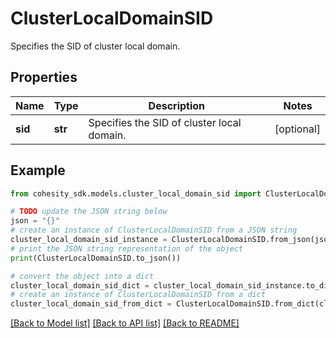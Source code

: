 # ClusterLocalDomainSID

Specifies the SID of cluster local domain.

## Properties

Name | Type | Description | Notes
------------ | ------------- | ------------- | -------------
**sid** | **str** | Specifies the SID of cluster local domain. | [optional] 

## Example

```python
from cohesity_sdk.models.cluster_local_domain_sid import ClusterLocalDomainSID

# TODO update the JSON string below
json = "{}"
# create an instance of ClusterLocalDomainSID from a JSON string
cluster_local_domain_sid_instance = ClusterLocalDomainSID.from_json(json)
# print the JSON string representation of the object
print(ClusterLocalDomainSID.to_json())

# convert the object into a dict
cluster_local_domain_sid_dict = cluster_local_domain_sid_instance.to_dict()
# create an instance of ClusterLocalDomainSID from a dict
cluster_local_domain_sid_from_dict = ClusterLocalDomainSID.from_dict(cluster_local_domain_sid_dict)
```
[[Back to Model list]](../README.md#documentation-for-models) [[Back to API list]](../README.md#documentation-for-api-endpoints) [[Back to README]](../README.md)


